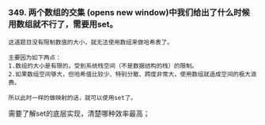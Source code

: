 

### 349. 两个数组的交集 (opens new window)中我们给出了什么时候用数组就不行了，需要用set。

    这道题目没有限制数值的大小，就无法使用数组来做哈希表了。
    
    主要因为如下两点：
    1.数组的大小是有限的，受到系统栈空间（不是数据结构的栈）的限制。
    2.如果数组空间够大，但哈希值比较少、特别分散、跨度非常大，使用数组就造成空间的极大浪费。

    所以此时一样的做映射的话，就可以使用set了。


需要了解set的底层实现，清楚哪种效率最高；